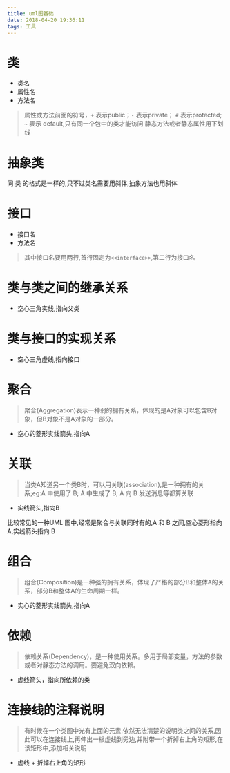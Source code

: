 ```yaml
---
title: uml图基础
date: 2018-04-20 19:36:11
tags: 工具
---
```


# 类
- 类名
- 属性名
- 方法名

> 属性或方法前面的符号，`+` 表示public；`-` 表示private； `#` 表示protected; `~` 表示 default,只有同一个包中的类才能访问
> 静态方法或者静态属性用下划线

# 抽象类
同 类 的格式是一样的,只不过类名需要用斜体,抽象方法也用斜体


# 接口

- 接口名
- 方法名

> 其中接口名要用两行,首行固定为`<<interface>>`,第二行为接口名


# 类与类之间的继承关系
- 空心三角实线,指向父类


# 类与接口的实现关系
- 空心三角虚线,指向接口


# 聚合
> 聚合(Aggregation)表示一种弱的拥有关系，体现的是A对象可以包含B对象，但B对象不是A对象的一部分。

- 空心的菱形实线箭头,指向A

# 关联
> 当类A知道另一个类B时，可以用关联(association),是一种拥有的关系;eg:A 中使用了 B; A 中生成了 B; A 向 B 发送消息等都算关联

- 实线箭头,指向B

比较常见的一种UML 图中,经常是聚合与关联同时有的,A 和 B 之间,空心菱形指向 A,实线箭头指向 B


# 组合
>  组合(Composition)是一种强的拥有关系，体现了严格的部分B和整体A的关系，部分B和整体A的生命周期一样。

- 实心的菱形实线箭头,指向A

# 依赖
> 依赖关系(Dependency)，是一种使用关系。多用于局部变量，方法的参数或者对静态方法的调用。要避免双向依赖。

- 虚线箭头，指向所依赖的类

# 连接线的注释说明
> 有时候在一个类图中光有上面的元素,依然无法清楚的说明类之间的关系,因此可以在连接线上,再伸出一根虚线到旁边,并附带一个折掉右上角的矩形,在该矩形中,添加相关说明

- 虚线 + 折掉右上角的矩形